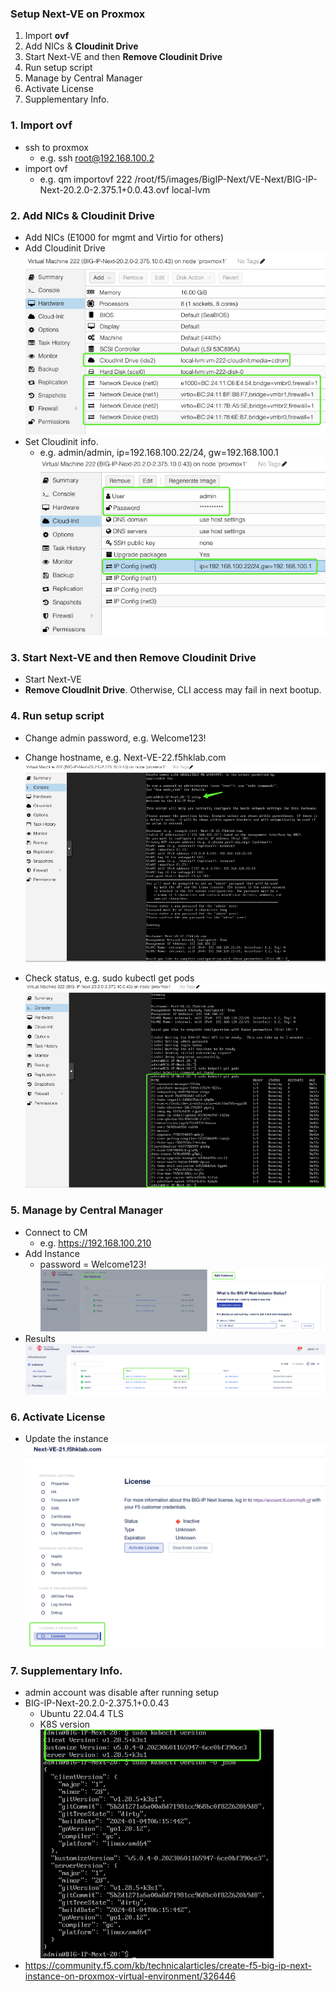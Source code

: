 ### Setup Next-VE on Proxmox
1. Import **ovf**
2. Add NICs & **Cloudinit Drive** 
3. Start Next-VE and then **Remove Cloudinit Drive**
4. Run setup script
5. Manage by Central Manager
6. Activate License
7. Supplementary Info.

### 1. Import ovf
+ ssh to proxmox
  + e.g. ssh root@192.168.100.2
+ import ovf
  + e.g. qm importovf 222 /root/f5/images/BigIP-Next/VE-Next/BIG-IP-Next-20.2.0-2.375.1+0.0.43.ovf local-lvm

### 2. Add NICs & Cloudinit Drive
+ Add NICs (E1000 for mgmt and Virtio for others)
+ Add Cloudinit Drive  
  ![alt text](image-5.png)
+ Set Cloudinit info.
  + e.g. admin/admin, ip=192.168.100.22/24, gw=192.168.100.1  
  ![alt text](image-3.png)

### 3. Start Next-VE and then Remove Cloudinit Drive
+ Start Next-VE
+ **Remove CloudInit Drive**. Otherwise, CLI access may fail in next bootup.

### 4. Run setup script
+ Change admin password, e.g. Welcome123!
+ Change hostname, e.g. Next-VE-22.f5hklab.com
  ![alt text](image-4.png)

+ Check status, e.g. sudo kubectl get pods
  ![alt text](image-6.png)

### 5. Manage by Central Manager
+ Connect to CM
  + e.g. https://192.168.100.210
+ Add Instance
  + password = Welcome123!
  ![alt text](image-8.png)
+ Results  
  ![alt text](image-9.png)

### 6. Activate License
+ Update the instance
  ![alt text](image-10.png)

### 7. Supplementary Info.
+ admin account was disable after running setup
+ BIG-IP-Next-20.2.0-2.375.1+0.0.43
  + Ubuntu 22.04.4 TLS
  + K8S version  
    ![alt text](image-7.png)
+ https://community.f5.com/kb/technicalarticles/create-f5-big-ip-next-instance-on-proxmox-virtual-environment/326446



